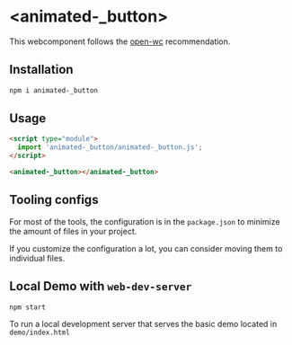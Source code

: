 # \<animated-_button>

This webcomponent follows the [open-wc](https://github.com/open-wc/open-wc) recommendation.

## Installation

```bash
npm i animated-_button
```

## Usage

```html
<script type="module">
  import 'animated-_button/animated-_button.js';
</script>

<animated-_button></animated-_button>
```



## Tooling configs

For most of the tools, the configuration is in the `package.json` to minimize the amount of files in your project.

If you customize the configuration a lot, you can consider moving them to individual files.

## Local Demo with `web-dev-server`

```bash
npm start
```

To run a local development server that serves the basic demo located in `demo/index.html`
